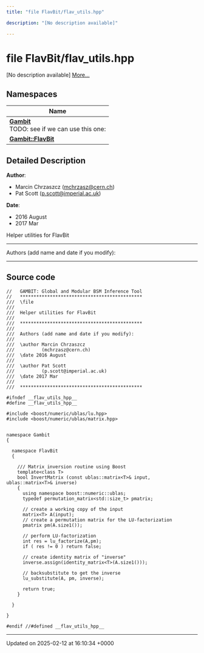 ```yaml
---
title: "file FlavBit/flav_utils.hpp"

description: "[No description available]"

---
```


# file FlavBit/flav_utils.hpp

[No description available] [More...](#detailed-description)

## Namespaces

| Name           |
| -------------- |
| **[Gambit](/documentation/code/namespaces/namespacegambit/)** <br>TODO: see if we can use this one:  |
| **[Gambit::FlavBit](/documentation/code/namespaces/namespacegambit_1_1flavbit/)**  |

## Detailed Description


**Author**: 

  * Marcin Chrzaszcz ([mchrzasz@cern.ch](mailto:mchrzasz@cern.ch)) 
  * Pat Scott ([p.scott@imperial.ac.uk](mailto:p.scott@imperial.ac.uk)) 


**Date**: 

  * 2016 August
  * 2017 Mar


Helper utilities for FlavBit



------------------

Authors (add name and date if you modify):



------------------




## Source code

```
//   GAMBIT: Global and Modular BSM Inference Tool
//   *********************************************
///  \file
///
///  Helper utilities for FlavBit
///
///  *********************************************
///
///  Authors (add name and date if you modify):
///
///  \author Marcin Chrzaszcz
///          (mchrzasz@cern.ch)
///  \date 2016 August
///
///  \author Pat Scott
///          (p.scott@imperial.ac.uk)
///  \date 2017 Mar
///
///  *********************************************

#ifndef __flav_utils_hpp__
#define __flav_utils_hpp__

#include <boost/numeric/ublas/lu.hpp>
#include <boost/numeric/ublas/matrix.hpp>


namespace Gambit
{

  namespace FlavBit
  {

    /// Matrix inversion routine using Boost
    template<class T>
    bool InvertMatrix (const ublas::matrix<T>& input, ublas::matrix<T>& inverse)
    {
      using namespace boost::numeric::ublas;
      typedef permutation_matrix<std::size_t> pmatrix;

      // create a working copy of the input
      matrix<T> A(input);
      // create a permutation matrix for the LU-factorization
      pmatrix pm(A.size1());

      // perform LU-factorization
      int res = lu_factorize(A,pm);
      if ( res != 0 ) return false;

      // create identity matrix of "inverse"
      inverse.assign(identity_matrix<T>(A.size1()));

      // backsubstitute to get the inverse
      lu_substitute(A, pm, inverse);

      return true;
    }

  }

}

#endif //#defined __flav_utils_hpp__
```


-------------------------------

Updated on 2025-02-12 at 16:10:34 +0000
